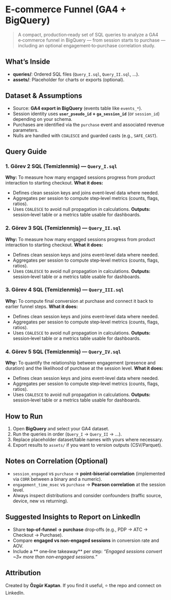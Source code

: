 # E‑commerce Funnel (GA4 + BigQuery)

> A compact, production‑ready set of SQL queries to analyze a GA4 e‑commerce funnel in BigQuery — from session starts to purchase — including an optional engagement‑to‑purchase correlation study.

## What’s Inside
- **queries/**: Ordered SQL files (`Query_I.sql`, `Query_II.sql`, …).
- **assets/**: Placeholder for charts or exports (optional).

## Dataset & Assumptions
- Source: **GA4 export in BigQuery** (events table like `events_*`).
- Session identity uses **`user_pseudo_id` + `ga_session_id`** (or `session_id`) depending on your schema.
- Purchases are identified via the `purchase` event and associated revenue parameters.
- Nulls are handled with `COALESCE` and guarded casts (e.g., `SAFE_CAST`).

## Query Guide
### 1. Görev 2 SQL (Temizlenmiş) — `Query_I.sql`
**Why:** To measure how many engaged sessions progress from product interaction to starting checkout.
**What it does:**
- Defines clean session keys and joins event‑level data where needed.
- Aggregates per session to compute step‑level metrics (counts, flags, ratios).
- Uses `COALESCE` to avoid null propagation in calculations.
**Outputs:** session‑level table or a metrics table usable for dashboards.

### 2. Görev 3 SQL (Temizlenmiş) — `Query_II.sql`
**Why:** To measure how many engaged sessions progress from product interaction to starting checkout.
**What it does:**
- Defines clean session keys and joins event‑level data where needed.
- Aggregates per session to compute step‑level metrics (counts, flags, ratios).
- Uses `COALESCE` to avoid null propagation in calculations.
**Outputs:** session‑level table or a metrics table usable for dashboards.

### 3. Görev 4 SQL (Temizlenmiş) — `Query_III.sql`
**Why:** To compute final conversion at purchase and connect it back to earlier funnel steps.
**What it does:**
- Defines clean session keys and joins event‑level data where needed.
- Aggregates per session to compute step‑level metrics (counts, flags, ratios).
- Uses `COALESCE` to avoid null propagation in calculations.
**Outputs:** session‑level table or a metrics table usable for dashboards.

### 4. Görev 5 SQL (Temizlenmiş) — `Query_IV.sql`
**Why:** To quantify the relationship between engagement (presence and duration) and the likelihood of purchase at the session level.
**What it does:**
- Defines clean session keys and joins event‑level data where needed.
- Aggregates per session to compute step‑level metrics (counts, flags, ratios).
- Uses `COALESCE` to avoid null propagation in calculations.
**Outputs:** session‑level table or a metrics table usable for dashboards.

## How to Run
1. Open **BigQuery** and select your GA4 dataset.
2. Run the queries in order (`Query_I` → `Query_II` → …).
3. Replace placeholder dataset/table names with yours where necessary.
4. Export results to `assets/` if you want to version outputs (CSV/Parquet).

## Notes on Correlation (Optional)
- `session_engaged` vs `purchase` → **point‑biserial correlation** (implemented via `CORR` between a binary and a numeric).
- `engagement_time_msec` vs `purchase` → **Pearson correlation** at the session level.
- Always inspect distributions and consider confounders (traffic source, device, new vs returning).

## Suggested Insights to Report on LinkedIn
- Share **top‑of‑funnel → purchase** drop‑offs (e.g., PDP → ATC → Checkout → Purchase).
- Compare **engaged vs non‑engaged sessions** in conversion rate and AOV.
- Include a ** one‑line takeaway** per step: *“Engaged sessions convert ~3× more than non‑engaged sessions.”*

## Attribution
Created by **Özgür Kaptan**. If you find it useful, ⭐ the repo and connect on LinkedIn.